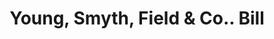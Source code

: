 ---
doi: 10.7916/D8ZS47NK
date_other: '1870'
date_other_textual: 1870-1879
form: printed ephemera
genre:
- Invoices
name:
- Young, Smyth, Field & Co.
object_in_context_url: https://biggert.cul.columbia.edu/items/view/ave_biggert_01458
subject_hierarchical_geographic:
- Philadelphia, Pennsylvania, United States
subject_name:
- Young, Smyth, Field & Co.
title: Young, Smyth, Field & Co.. Bill
sort_title: Young, Smyth, Field & Co.. Bill
call_number: ave_biggert_01458
coordinates:
- 40.00944444444445,-75.13333333333334
pid: ave_biggert_01458
identifiers: ave_biggert_01458
thumbnail: https://derivativo-1.library.columbia.edu/iiif/2/ldpd:344597/full/!256,256/0/native.jpg
permalink: /biggert/ave_biggert_01458/
layout: iiif-image-page
---